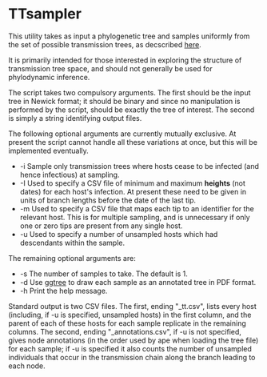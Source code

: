 # TTsampler
This utility takes as input a phylogenetic tree and samples uniformly from the set of possible transmission trees, as decscribed [here](http://www.biorxiv.org/content/early/2017/07/08/160812).

It is primarily intended for those interested in exploring the structure of transmission tree space, and should not generally be used for phylodynamic inference.

The script takes two compulsory arguments. The first should be the input tree in Newick format; it should be binary and since no manipulation is performed by the script, should be exactly the tree of interest. The second is simply a string identifying output files.

The following optional arguments are currently mutually exclusive. At present the script cannot handle all these variations at once, but this will be implemented eventually.

* -i Sample only transmission trees where hosts cease to be infected (and hence infectious) at sampling. 
* -I Used to specify a CSV file of minimum and maximum **heights** (not dates) for each host's infection. At present these need to be given in units of branch lengths before the date of the last tip.
* -m Used to specify a CSV file that maps each tip to an identifier for the relevant host. This is for multiple sampling, and is unnecessary if only one or zero tips are present from any single host.
* -u Used to specify a number of unsampled hosts which had descendants within the sample.

The remaining optional arguments are:

* -s The number of samples to take. The default is 1.
* -d Use [ggtree](https://bioconductor.org/packages/release/bioc/html/ggtree.html) to draw each sample as an annotated tree in PDF format.
* -h Print the help message.

Standard output is two CSV files. The first, ending "\_tt.csv", lists every host (including, if -u is specified, unsampled hosts) in the first column, and the parent of each of these hosts for each sample replicate in the remaining columns. The second, ending "\_annotations.csv", if -u is not specified, gives node annotations (in the order used by ape when loading the tree file) for each sample; if -u is specified it also counts the number of unsampled individuals that occur in the transmission chain along the branch leading to each node.
